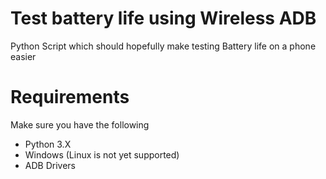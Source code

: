 # Test battery life using Wireless ADB 
 Python Script which should hopefully make testing Battery life on a phone easier

# Requirements 
Make sure you have the following
- Python 3.X
- Windows (Linux is not yet supported)
- ADB Drivers